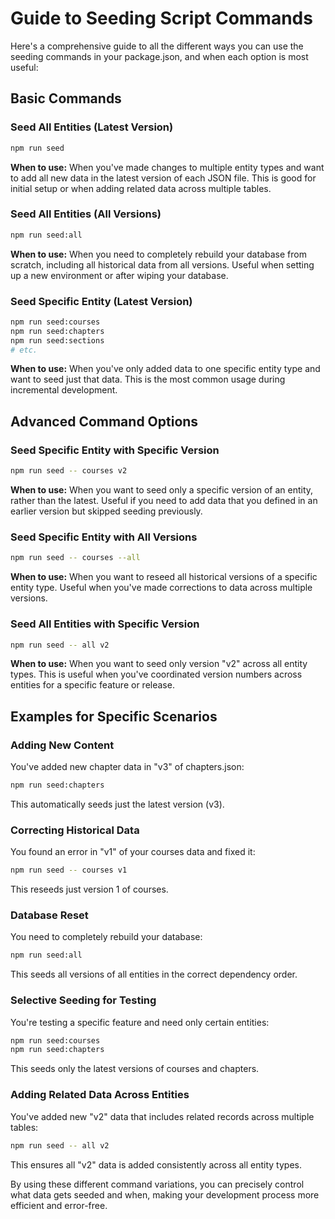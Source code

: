 # Guide to Seeding Script Commands

Here's a comprehensive guide to all the different ways you can use the seeding commands in your package.json, and when each option is most useful:

## Basic Commands

### Seed All Entities (Latest Version)

```bash
npm run seed
```

**When to use:** When you've made changes to multiple entity types and want to add all new data in the latest version of each JSON file. This is good for initial setup or when adding related data across multiple tables.

### Seed All Entities (All Versions)

```bash
npm run seed:all
```

**When to use:** When you need to completely rebuild your database from scratch, including all historical data from all versions. Useful when setting up a new environment or after wiping your database.

### Seed Specific Entity (Latest Version)

```bash
npm run seed:courses
npm run seed:chapters
npm run seed:sections
# etc.
```

**When to use:** When you've only added data to one specific entity type and want to seed just that data. This is the most common usage during incremental development.

## Advanced Command Options

### Seed Specific Entity with Specific Version

```bash
npm run seed -- courses v2
```

**When to use:** When you want to seed only a specific version of an entity, rather than the latest. Useful if you need to add data that you defined in an earlier version but skipped seeding previously.

### Seed Specific Entity with All Versions

```bash
npm run seed -- courses --all
```

**When to use:** When you want to reseed all historical versions of a specific entity type. Useful when you've made corrections to data across multiple versions.

### Seed All Entities with Specific Version

```bash
npm run seed -- all v2
```

**When to use:** When you want to seed only version "v2" across all entity types. This is useful when you've coordinated version numbers across entities for a specific feature or release.

## Examples for Specific Scenarios

### Adding New Content

You've added new chapter data in "v3" of chapters.json:

```bash
npm run seed:chapters
```

This automatically seeds just the latest version (v3).

### Correcting Historical Data

You found an error in "v1" of your courses data and fixed it:

```bash
npm run seed -- courses v1
```

This reseeds just version 1 of courses.

### Database Reset

You need to completely rebuild your database:

```bash
npm run seed:all
```

This seeds all versions of all entities in the correct dependency order.

### Selective Seeding for Testing

You're testing a specific feature and need only certain entities:

```bash
npm run seed:courses
npm run seed:chapters
```

This seeds only the latest versions of courses and chapters.

### Adding Related Data Across Entities

You've added new "v2" data that includes related records across multiple tables:

```bash
npm run seed -- all v2
```

This ensures all "v2" data is added consistently across all entity types.

By using these different command variations, you can precisely control what data gets seeded and when, making your development process more efficient and error-free.
